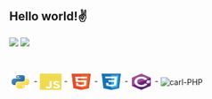 ## Hello world!✌️

<div>
  <a href="https://github.com/carlhenriquedev" style="text-decoration: none;">
    <img height="140em" src="https://github-readme-stats.vercel.app/api?username=carlhenriquedev&show_icons=true&theme=tokyonight"></a>
  <a href="https://github.com/carlhenriquedev" style="text-decoration: none;">
    <img height="140em" src="https://github-readme-stats.vercel.app/api/top-langs/?username=carlhenriquedev&layout=compact&langs_count=10&theme=tokyonight&size_weight=0.5&count_weight=0.5"></a>
</div>

##

<div style="display: inline_block"><br>
  <img align="center" alt="carl-python" height="30" width="40" src="https://raw.githubusercontent.com/devicons/devicon/master/icons/python/python-original.svg"> -
  <img align="center" alt="carl-JS" height="30" width="40" src="https://raw.githubusercontent.com/devicons/devicon/master/icons/javascript/javascript-plain.svg"> -
  <img align="center" alt="carl-HTML" height="30" width="40" src="https://raw.githubusercontent.com/devicons/devicon/master/icons/html5/html5-original.svg"> -
  <img align="center" alt="carl-CSS" height="30" width="40" src="https://raw.githubusercontent.com/devicons/devicon/master/icons/css3/css3-original.svg"> -
  <img align="center" alt="carl-Csharp" height="30" width="40" src="https://raw.githubusercontent.com/devicons/devicon/master/icons/csharp/csharp-original.svg"> -
  <img align="center" alt="carl-PHP" height="30" width="40" src="https://cdn.jsdelivr.net/gh/devicons/devicon@latest/icons/php/php-original.svg">
</div>
